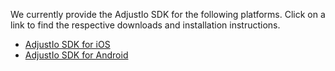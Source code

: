 We currently provide the AdjustIo SDK for the following platforms. Click on a link to find the respective downloads and installation instructions.

* [AdjustIo SDK for iOS][ios]
* [AdjustIo SDK for Android][android]

[ios]: https://github.com/adeven/adjust_ios_sdk
[android]: https://github.com/adeven/adjust_android_sdk

